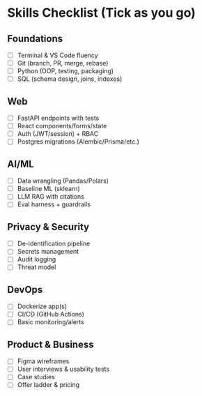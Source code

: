 # Skills Checklist (Tick as you go)

## Foundations
- [ ] Terminal & VS Code fluency
- [ ] Git (branch, PR, merge, rebase)
- [ ] Python (OOP, testing, packaging)
- [ ] SQL (schema design, joins, indexes)

## Web
- [ ] FastAPI endpoints with tests
- [ ] React components/forms/state
- [ ] Auth (JWT/session) + RBAC
- [ ] Postgres migrations (Alembic/Prisma/etc.)

## AI/ML
- [ ] Data wrangling (Pandas/Polars)
- [ ] Baseline ML (sklearn)
- [ ] LLM RAG with citations
- [ ] Eval harness + guardrails

## Privacy & Security
- [ ] De-identification pipeline
- [ ] Secrets management
- [ ] Audit logging
- [ ] Threat model

## DevOps
- [ ] Dockerize app(s)
- [ ] CI/CD (GitHub Actions)
- [ ] Basic monitoring/alerts

## Product & Business
- [ ] Figma wireframes
- [ ] User interviews & usability tests
- [ ] Case studies
- [ ] Offer ladder & pricing
